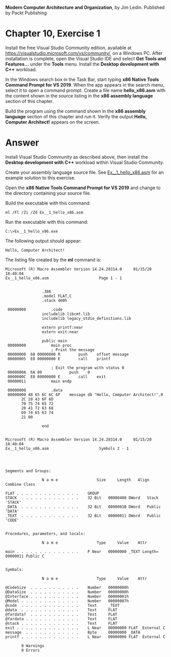 __Modern Computer Architecture and Organization__, by Jim Ledin. Published by Packt Publishing
# Chapter 10, Exercise 1

Install the free Visual Studio Community edition, available at https://visualstudio.microsoft.com/vs/community/, on a Windows PC. After installation is complete, open the Visual Studio IDE and select **Get Tools and Features…** under the **Tools** menu. Install the **Desktop development with C++** workload.

In the Windows search box in the Task Bar, start typing **x86 Native Tools Command Prompt for VS 2019**. When the app appears in the search menu, select it to open a command prompt.
Create a file name **hello_x86.asm** with the content shown in the source listing in the **x86 assembly language** section of this chapter.

Build the program using the command shown in the **x86 assembly language** section of this chapter and run it. Verify the output **Hello, Computer Architect!** appears on the screen.


# Answer
Install Visual Studio Community as described above, then install the **Desktop development with C++** workload within Visual Studio Community.

Create your assembly language source file. See [Ex__1_hello_x86.asm](src/Ex__1_hello_x86.asm) for an example solution to this exercise.
 
Open the **x86 Native Tools Command Prompt for VS 2019** and change to the directory containing your source file.
 
Build the executable with this command:
```
ml /Fl /Zi /Zd Ex__1_hello_x86.asm
```

Run the executable with this command:
```
C:\>Ex__1_hello_x86.exe
```

The following output should appear:
```
Hello, Computer Architect!
```

The listing file created by the **ml** command is:
```
Microsoft (R) Macro Assembler Version 14.24.28314.0	    01/15/20 18:40:04
Ex__1_hello_x86.asm					     Page 1 - 1


				.386
				.model FLAT,C
				.stack 400h

 00000000			.code
				includelib libcmt.lib
				includelib legacy_stdio_definitions.lib

				extern printf:near
				extern exit:near

				public main
 00000000			main proc
				    ; Print the message
 00000000  68 00000000 R	    push    offset message
 00000005  E8 00000000 E	    call    printf
				    
				    ; Exit the program with status 0
 0000000A  6A 00		    push    0
 0000000C  E8 00000000 E	    call    exit
 00000011			main endp

 00000000			.data
 00000000 48 65 6C 6C 6F	message db "Hello, Computer Architect!",0
	   2C 20 43 6F 6D
	   70 75 74 65 72
	   20 41 72 63 68
	   69 74 65 63 74
	   21 00

				end
                                
                                
Microsoft (R) Macro Assembler Version 14.24.28314.0	    01/15/20 18:40:04
Ex__1_hello_x86.asm					     Symbols 2 - 1




Segments and Groups:

                N a m e                 Size     Length   Align   Combine Class

FLAT . . . . . . . . . . . . . .	GROUP
STACK  . . . . . . . . . . . . .	32 Bit	 00000400 DWord	  Stack	  'STACK'	 
_DATA  . . . . . . . . . . . . .	32 Bit	 0000001B DWord	  Public  'DATA'	
_TEXT  . . . . . . . . . . . . .	32 Bit	 00000011 DWord	  Public  'CODE'	


Procedures, parameters, and locals:

                N a m e                 Type     Value    Attr

main . . . . . . . . . . . . . .	P Near	 00000000 _TEXT	Length= 00000011 Public C


Symbols:

                N a m e                 Type     Value    Attr

@CodeSize  . . . . . . . . . . .	Number	 00000000h   
@DataSize  . . . . . . . . . . .	Number	 00000000h   
@Interface . . . . . . . . . . .	Number	 00000001h   
@Model . . . . . . . . . . . . .	Number	 00000007h   
@code  . . . . . . . . . . . . .	Text   	 _TEXT
@data  . . . . . . . . . . . . .	Text   	 FLAT
@fardata?  . . . . . . . . . . .	Text   	 FLAT
@fardata . . . . . . . . . . . .	Text   	 FLAT
@stack . . . . . . . . . . . . .	Text   	 FLAT
exit . . . . . . . . . . . . . .	L Near	 00000000 FLAT	External C
message  . . . . . . . . . . . .	Byte	 00000000 _DATA	
printf . . . . . . . . . . . . .	L Near	 00000000 FLAT	External C

	   0 Warnings
	   0 Errors
```
